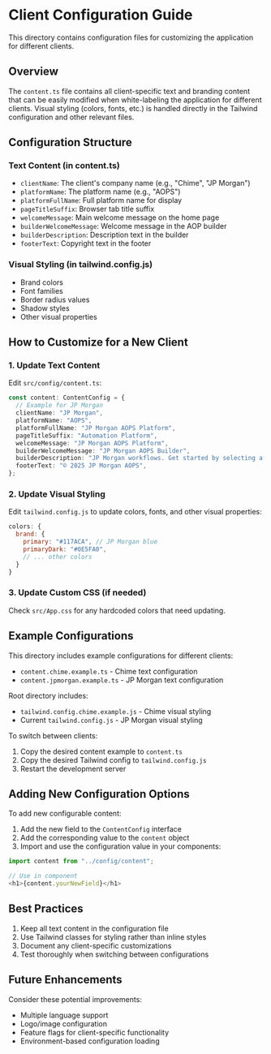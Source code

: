 # Client Configuration Guide

This directory contains configuration files for customizing the application for different clients.

## Overview

The `content.ts` file contains all client-specific text and branding content that can be easily modified when white-labeling the application for different clients. Visual styling (colors, fonts, etc.) is handled directly in the Tailwind configuration and other relevant files.

## Configuration Structure

### Text Content (in content.ts)
- `clientName`: The client's company name (e.g., "Chime", "JP Morgan")
- `platformName`: The platform name (e.g., "AOPS")
- `platformFullName`: Full platform name for display
- `pageTitleSuffix`: Browser tab title suffix
- `welcomeMessage`: Main welcome message on the home page
- `builderWelcomeMessage`: Welcome message in the AOP builder
- `builderDescription`: Description text in the builder
- `footerText`: Copyright text in the footer

### Visual Styling (in tailwind.config.js)
- Brand colors
- Font families
- Border radius values
- Shadow styles
- Other visual properties

## How to Customize for a New Client

### 1. Update Text Content
Edit `src/config/content.ts`:

```typescript
const content: ContentConfig = {
  // Example for JP Morgan
  clientName: "JP Morgan",
  platformName: "AOPS",
  platformFullName: "JP Morgan AOPS Platform",
  pageTitleSuffix: "Automation Platform",
  welcomeMessage: "JP Morgan AOPS Platform",
  builderWelcomeMessage: "JP Morgan AOPS Builder",
  builderDescription: "JP Morgan workflows. Get started by selecting a workflow template.",
  footerText: "© 2025 JP Morgan AOPS",
};
```

### 2. Update Visual Styling
Edit `tailwind.config.js` to update colors, fonts, and other visual properties:

```javascript
colors: {
  brand: {
    primary: "#117ACA", // JP Morgan blue
    primaryDark: "#0E5FA0",
    // ... other colors
  }
}
```

### 3. Update Custom CSS (if needed)
Check `src/App.css` for any hardcoded colors that need updating.

## Example Configurations

This directory includes example configurations for different clients:

- `content.chime.example.ts` - Chime text configuration
- `content.jpmorgan.example.ts` - JP Morgan text configuration

Root directory includes:
- `tailwind.config.chime.example.js` - Chime visual styling
- Current `tailwind.config.js` - JP Morgan visual styling

To switch between clients:
1. Copy the desired content example to `content.ts`
2. Copy the desired Tailwind config to `tailwind.config.js`
3. Restart the development server

## Adding New Configuration Options

To add new configurable content:

1. Add the new field to the `ContentConfig` interface
2. Add the corresponding value to the `content` object
3. Import and use the configuration value in your components:

```typescript
import content from "../config/content";

// Use in component
<h1>{content.yourNewField}</h1>
```

## Best Practices

1. Keep all text content in the configuration file
2. Use Tailwind classes for styling rather than inline styles
3. Document any client-specific customizations
4. Test thoroughly when switching between configurations

## Future Enhancements

Consider these potential improvements:
- Multiple language support
- Logo/image configuration  
- Feature flags for client-specific functionality
- Environment-based configuration loading 